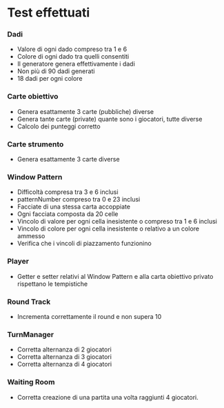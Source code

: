 # Test effettuati


### Dadi
- Valore di ogni dado compreso tra 1 e 6
- Colore di ogni dado tra quelli consentiti
- Il generatore genera effettivamente i dadi
- Non più di 90 dadi generati
- 18 dadi per ogni colore

### Carte obiettivo
- Genera esattamente 3 carte (pubbliche) diverse
- Genera tante carte (private) quante sono i giocatori, tutte diverse
- Calcolo dei punteggi corretto

### Carte strumento
- Genera esattamente 3 carte diverse

### Window Pattern
- Difficoltà compresa tra 3 e 6 inclusi
- patternNumber compreso tra 0 e 23 inclusi
- Facciate di una stessa carta accoppiate
- Ogni facciata composta da 20 celle
- Vincolo di valore per ogni cella inesistente o compreso tra 1 e 6 inclusi
- Vincolo di colore per ogni cella inesistente o relativo a un colore ammesso
- Verifica che i vincoli di piazzamento funzionino

### Player
- Getter e setter relativi al Window Pattern e alla carta obiettivo privato rispettano le tempistiche

### Round Track
- Incrementa correttamente il round e non supera 10

### TurnManager
- Corretta alternanza di 2 giocatori
- Corretta alternanza di 3 giocatori
- Corretta alternanza di 4 giocatori

### Waiting Room
- Corretta creazione di una partita una volta raggiunti 4 giocatori.
